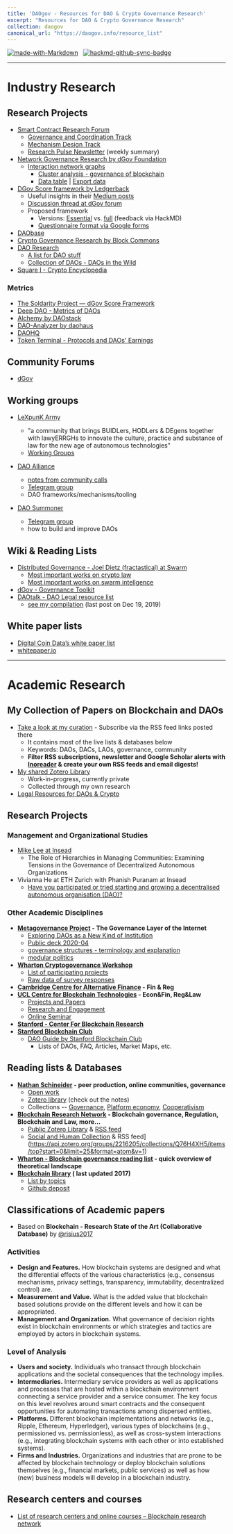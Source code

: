 ```yaml
---
title: 'DAOgov - Resources for DAO & Crypto Governance Research'
excerpt: "Resources for DAO & Crypto Governance Research"
collection: daogov
canonical_url: "https://daogov.info/resource_list"
---
```



[![made-with-Markdown](https://img.shields.io/badge/Made%20with-Markdown-1f425f.svg)](http://commonmark.org) &nbsp; [![hackmd-github-sync-badge](https://hackmd.io/4kZ3V9WnTSCaLBPLMHJasQ/badge)](https://hackmd.io/4kZ3V9WnTSCaLBPLMHJasQ)

***
# Industry Research
## Research Projects

- [Smart Contract Research Forum](https://www.smartcontractresearch.org/)
    - [Governance and Coordination Track](https://www.smartcontractresearch.org/c/governance-and-coordination/11)
    - [Mechanism Design Track](https://www.smartcontractresearch.org/c/mechanism-design-and-game-theory/10) 
    - [Research Pulse Newsletter](https://scrf.substack.com/) (weekly summary)
- [Network Governance Research by dGov Foundation](https://daoresearch.dgov.foundation/)
    - [Interaction network graphs](https://graphcommons.com/graphs/6a993e34-d8b0-4425-83ce-67c3560429e7?show=info)
        - [Cluster analysis - governance of blockchain](https://graphcommons.com/graphs/6a993e34-d8b0-4425-83ce-67c3560429e7?show=analysis-cluster)
        - [Data table](https://graphcommons.com/graphs/6a993e34-d8b0-4425-83ce-67c3560429e7?show=datatable) |
        [Export data](https://graphcommons.com/graphs/6a993e34-d8b0-4425-83ce-67c3560429e7?show=export)
- [DGov Score framework by Ledgerback](http://www.ledgerback.coop/)
    - Useful insights in their [Medium posts](https://medium.com/@ledgerback)
    - [Discussion thread at dGov forum](https://forum.dgov.foundation/t/any-interest-in-a-dgov-score-framework-orgxp/112/69)
    - Proposed framework
        - Versions: [Essential](https://hackmd.io/s/BJdMFJaPI) vs. [full](https://hackmd.io/s/HkDimBtwI) (feedback via HackMD)
        - [Questionnaire format via Google forms](https://docs.google.com/forms/d/e/1FAIpQLSczzTwPd1mH03x6vq-kg__AqOj4yaQMAf-BNFmVzceg-2O6uA/viewform)
- [DAObase](https://daobase.org/)
- [Crypto Governance Research by Block Commons](https://blockcommons.red/crypto-governance-research/overviews/)
- [DAO Research](https://daoresear.ch/)
    - [A list for DAO stuff](https://github.com/DAOresearch/awesome-daos/blob/master/README.md)
    - [Collection of DAOs - DAOs in the Wild](https://www.notion.so/b78fb07170364f5b8d489e64ddac0128?v=b6b687f83e6d43c291b7863bce1bef8c)
- [Square I - Crypto Encyclopedia](https://square1-hello.gitbook.io/square-1/token-economics/decentralized-organizations/dao-concepts/sufficient-decentralization-1)

### Metrics
- [The Soldarity Project — dGov Score Framework](https://medium.com/alternative-governance-network/evaluating-for-distributed-governance-in-internet-native-digital-organizations-23423b261238)
- [Deep DAO - Metrics of DAOs](http://deepdao.world/#/deepdao/dashboard)
- [Alchemy by DAOstack](https://alchemy.daostack.io/)
- [DAO-Analyzer by daohaus](https://dao-analyzer.science/daohaus)
- [DAOHQ](https://www.daohq.co/)
- [Token Terminal - Protocols and DAOs' Earnings](https://tokenterminal.com/leaderboards/earnings)

## Community Forums

- [dGov](https://forum.dgov.foundation/)

## Working groups

- [LeXpunK Army](https://www.lexpunk.army/)
  - "a community that brings BUIDLers, HODLers & DEgens together with lawyERRGHs to innovate the culture, practice and substance of law for the new age of autonomous technologies"
  - [Working Groups](https://lex-punk.gitbook.io/lexpunk-internal-wiki/army-overview/army-current-working-groups)

- [DAO Alliance](https://twitter.com/alliancedao?lang=en)
  - [notes from community calls](https://hackmd.io/@burrrata/SkfSrSrh8)
  - [Telegram group](t.me/AllianceDAO)
  - DAO frameworks/mechanisms/tooling
- [DAO Summoner](https://t.me/joinchat/HcTaOxNqKK8HJS2abqYk9A)
  - [Telegram group](https://t.me/joinchat/HcTaOxNqKK8HJS2abqYk9A)
  - how to build and improve DAOs

## Wiki & Reading Lists
- [Distributed Governance - Joel Dietz (fractastical) at Swarm](https://github.com/fractastical/distributed-governance)
    - [Most important works on crypto law](https://github.com/fractastical/distributed-governance/blob/master/biblios/cryptolaw_biblio.md)
    - [Most important works on swarm intellgence](https://github.com/fractastical/distributed-governance/blob/master/biblios/swarm_systems.md)
- [dGov - Governance Toolkit](https://forum.dgov.foundation/t/governance-toolkit/137)
- [DAOtalk - DAO Legal resource list](https://daotalk.org/t/resource-list-dao-legal/533/7)
    - [see my compilation](https://hackmd.io/@LinXule/BywFKmp6L) (last post on Dec 19, 2019)


## White paper lists
- [Digital Coin Data’s white paper list](https://www.digitalcoindata.com/bitcoin-cryptocurrency-whitepapers/)
- [whitepaper.io](https://whitepaper.io/)

***

# Academic Research
## My Collection of Papers on Blockchain and DAOs
- [Take a look at my curation](https://linxule.com/curation-dao/) - Subscribe via the RSS feed links posted there
	- It contains most of the live lists & databases below
	- Keywords: DAOs, DACs, LAOs, governance, community  
	- **Filter RSS subscriptions, newsletter and Google Scholar alerts with [Inoreader](https://www.inoreader.com/) & create your own RSS feeds and email digests!**
- [My shared Zotero Library](https://www.zotero.org/groups/2515544/dao_research)
    - Work-in-progress, currently private
	- Collected through my own research
- [Legal Resources for DAOs & Crypto](/IyXolWvpQguvHRd8PkLHbA)

## Research Projects

### Management and Organizational Studies

- [Mike Lee at Insead](https://www.michaelylee.co/research)
    - The Role of Hierarchies in Managing Communities: Examining Tensions in the Governance of Decentralized Autonomous Organizations
- Vivianna He at ETH Zurich with Phanish Puranam at Insead
    - [Have you participated or tried starting and growing a decentralised autonomous organisation (DAO)?](https://insead.eu.qualtrics.com/jfe/form/SV_5dQqcxHSZZU9AEe) 


### Other Academic Disciplines

- **[Metagovernance Project](metagov.org) - The Governance Layer of the Internet**
    - [Exploring DAOs as a New Kind of Institution](https://medium.com/commonsstack/exploring-daos-as-a-new-kind-of-institution-8103e6b156d4)
    - [Public deck 2020-04](http://metagov.org/wp-content/uploads/2020/04/Metagov-Full-Deck-public-2020-04-18.pdf)
    - [governance structures - terminology and explanation](metagov.org/govlist)
    - [modular politics](metagove.org/modpol)
- **[Wharton Cryptogovernance Workshop](https://cryptogov.net)**
  - [List of participating projects](https://cryptogov.net/participating-projects/)
  - [Raw data of survey responses](https://cryptogov.net/export-spreadsheet/)
- **[Cambridge Centre for Alternative Finance](https://www.jbs.cam.ac.uk/faculty-research/centres/alternative-finance/) - Fin & Reg**
- **[UCL Centre for Blockchain Technologies](http://blockchain.cs.ucl.ac.uk/) - Econ&Fin, Reg&Law**
    - [Projects and Papers](http://blockchain.cs.ucl.ac.uk/ucl-projects-papers/)
    - [Research and Engagement](http://blockchain.cs.ucl.ac.uk/research/)
    - [Online Seminar](http://blockchain.cs.ucl.ac.uk/online-open-seminars/)
- **[Stanford - Center For Blockchain Research](https://cbr.stanford.edu/)**
- **[Stanford Blockchain Club](https://blockchain.stanford.edu/)**
    - [DAO Guide by Stanford Blockchain Club](https://docs.google.com/spreadsheets/d/16IDgIyPcfwJGG-zmXeMAenYbePQVHkc2P6WCwKEZgpk/edit#gid=0)
        - Lists of DAOs, FAQ, Articles, Market Maps, etc.


## Reading lists & Databases

- **[Nathan Schineider](https://nathanschneider.info/) - peer production, online communities, governance**
	- [Open work](https://nathanschneider.info/open-work/)
	- [Zotero library](https://www.zotero.org/ntnsndr/items) (check out the notes)
	- Collections -- [Governance](https://www.zotero.org/ntnsndr/items/collectionKey/GVN3SBF5), [Platform economy](https://www.zotero.org/ntnsndr/items/collectionKey/HCGE29ZQ),
	[Cooperativism](https://www.zotero.org/ntnsndr/items/collectionKey/X8Q35GWD)
- **[Blockchain Research Network](https://www.blockchainresearchnetwork.org/research/research-landscape/) - Blockchain governance, Regulation, Blockchain and Law, more…**
	- [Public Zotero Library](https://www.zotero.org/groups/2216205/blockchain_research_network/library?usenewlibrary=0)  &  [RSS feed](https://api.zotero.org/groups/2216205/items/top?start=0&limit=25&format=atom&v=1)
	- [Social and Human Collection](https://www.zotero.org/groups/2216205/blockchain_research_network/items/collectionKey/Q76H4XH5) & RSS feed](https://api.zotero.org/groups/2216205/collections/Q76H4XH5/items/top?start=0&limit=25&format=atom&v=1)
- **[Wharton - Blockchain governance reading list](https://docs.google.com/document/d/1Vf2-DGW5ppSOOp-yLXxm6wIAMGU9FKAg3L5GFHA9iiM/edit) - quick overview of theoretical landscape**
- **[Blockchain library](https://blockchainlibrary.org/2017/10/academic-blockchain-publications/) ( last updated 2017)**
	- [List by topics](https://blockchainlibrary.org/2018/06/a-curated-list-of-resources-for-cryptoeconomics-research/)
	- [Github deposit](https://github.com/jpantunes/awesome-cryptoeconomics)

## Classifications of Academic papers
- Based on __Blockchain - Research State of the Art (Collaborative Database)__ by [@risius2017](https://rdcu.be/b45Rr)


### Activities
- **Design and Features.** How blockchain systems are designed and what the differential effects of the various characteristics (e.g., consensus mechanisms, privacy settings, transparency, immutability, decentralized control) are.
- **Measurement and Value.** What is the added value that blockchain based solutions provide on the different levels and how it can be appropriated.
- **Management and Organization.** What governance of decision rights exist in blockchain environments or which strategies and tactics are employed by actors in blockchain systems.


### Level of Analysis
- **Users and society.** Individuals who transact through blockchain applications and the societal consequences that the technology implies.
- **Intermediaries.** Intermediary service providers as well as applications and processes that are hosted within a blockchain environment connecting a service provider and a service consumer. The key focus on this level revolves around smart contracts and the consequent opportunities for automating transactions among dispersed entities.
- **Platforms.** Different blockchain implementations and networks (e.g., Ripple, Ethereum, Hyperledger), various types of blockchains (e.g., permissioned vs. permissionless), as well as cross-system interactions (e.g., integrating blockchain systems with each other or into established systems).
- **Firms and Industries.** Organizations and industries that are prone to be affected by blockchain technology or deploy blockchain solutions themselves (e.g., financial markets, public services) as well as how (new) business models will develop in a blockchain industry.

## Research centers and courses
- [List of research centers and online courses – Blockchain research network](https://www.blockchainresearchnetwork.org/resources/cryptocurrency-and-blockchain-research-centers-laboratories-and-classes)
